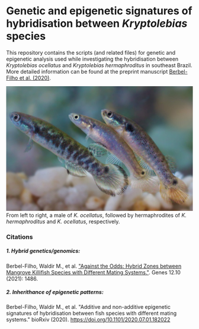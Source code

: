 # **Genetic and epigenetic signatures of hybridisation between _Kryptolebias_ species**

This repository contains the scripts (and related files) for genetic and epigenetic analysis used while investigating the hybridisation
between _Kryptolebias ocellatus_ and _Kryptolebias hermaphroditus_ in southeast Brazil.
More detailed information can be found at the preprint manuscript [Berbel-Filho et al. (2020)](https://www.biorxiv.org/content/10.1101/2020.07.01.182022v1.full).


![Picture with _Kryptolebias_ species](IMG_5593-edit-resized.jpg)
From left to right, a male of _K. ocellatus_, followed by hermaphrodites of _K. hermaphroditus_ and _K. ocellatus_, respectively.


### Citations

##### 1. Hybrid genetics/genomics:

Berbel-Filho, Waldir M., et al. ["Against the Odds: Hybrid Zones between Mangrove Killifish Species with Different Mating Systems."](https://www.mdpi.com/2073-4425/12/10/1486). Genes 12.10 (2021): 1486.

##### 2. Inherithance of epigenetic patterns:

Berbel-Filho, Waldir M., et al. "Additive and non-additive epigenetic signatures of hybridisation between fish species with different mating systems." bioRxiv (2020). https://doi.org/10.1101/2020.07.01.182022
